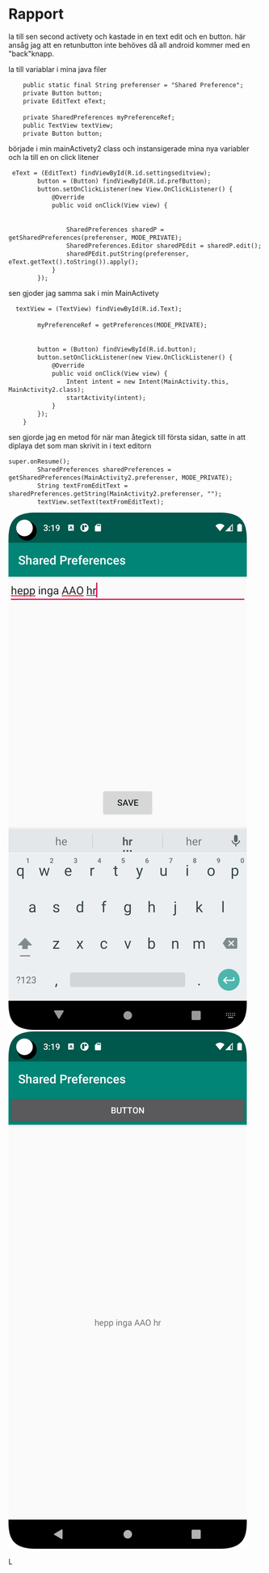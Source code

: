 
# Rapport

la till sen second activety och kastade in en text edit och en button.
här ansåg jag att en retunbutton inte behöves då all android kommer med en "back"knapp.

la till variablar i mina java filer 
```
    public static final String preferenser = "Shared Preference";
    private Button button;
    private EditText eText;
    
    private SharedPreferences myPreferenceRef;
    public TextView textView;
    private Button button;
```

började i min mainActivety2 class och instansigerade mina nya variabler och la till en on click litener
```
 eText = (EditText) findViewById(R.id.settingseditview);
        button = (Button) findViewById(R.id.prefButton);
        button.setOnClickListener(new View.OnClickListener() {
            @Override
            public void onClick(View view) {


                SharedPreferences sharedP = getSharedPreferences(preferenser, MODE_PRIVATE);
                SharedPreferences.Editor sharedPEdit = sharedP.edit();
                sharedPEdit.putString(preferenser, eText.getText().toString()).apply();
            }
        });
```
sen gjoder jag samma sak i min MainActivety
```
  textView = (TextView) findViewById(R.id.Text);

        myPreferenceRef = getPreferences(MODE_PRIVATE);


        button = (Button) findViewById(R.id.button);
        button.setOnClickListener(new View.OnClickListener() {
            @Override
            public void onClick(View view) {
                Intent intent = new Intent(MainActivity.this, MainActivity2.class);
                startActivity(intent);
            }
        });
    }
```

sen gjorde jag en metod för när man åtegick till första sidan,
satte in att diplaya det som man skrivit in i text editorn

```
super.onResume();
        SharedPreferences sharedPreferences = getSharedPreferences(MainActivity2.preferenser, MODE_PRIVATE);
        String textFromEditText = sharedPreferences.getString(MainActivity2.preferenser, "");
        textView.setText(textFromEditText);
```


![](Screenshot_20230508_151938.png)
![](Screenshot_20230508_151954.png)

L